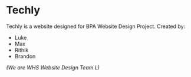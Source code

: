 # Techly

Techly is a website designed for BPA Website Design Project. Created by:

- Luke
- Max
- Rithik
- Brandon

_(We are WHS Website Design Team L)_
